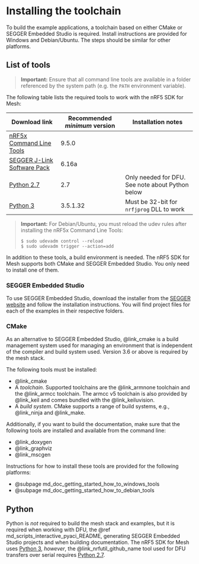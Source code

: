 # Installing the toolchain

To build the example applications, a toolchain based on either CMake or SEGGER Embedded Studio is required.
Install instructions are provided for Windows and Debian/Ubuntu. The steps should be similar for
other platforms.

## List of tools

> **Important:** Ensure that all command line tools are available in a folder referenced by
> the system path (e.g. the `PATH` environment variable).

The following table lists the required tools to work with the nRF5 SDK for Mesh:

 | Download link                                                                                                                                                                                              | Recommended *minimum* version | Installation notes                               |
 |------------------------------------------------------------------------------------------------------------------------------------------------------------------------------------------------------------|-------------------------------|--------------------------------------------------|
 | <a href="http://infocenter.nordicsemi.com/index.jsp?topic=%2Fcom.nordic.infocenter.tools%2Fdita%2Ftools%2Fnrf5x_command_line_tools%2Fnrf5x_installation.html" target="_blank">nRF5x Command Line Tools</a> | 9.5.0                         |                                                  |
 | <a href="https://www.segger.com/downloads/jlink/" target="_blank">SEGGER J-Link Software Pack</a>                                                                                                          | 6.16a                         |                                                  |
 | <a href="https://www.python.org/downloads/" target="_blank">Python 2.7</a>                                                                                                                                 | 2.7                           | Only needed for DFU. See note about Python below |
 | <a href="https://www.python.org/downloads/" target="_blank">Python 3</a>                                                                                                                                   | 3.5.1.32                      | Must be 32-bit for `nrfjprog` DLL to work        |

> **Important:** For Debian/Ubuntu, you must reload the udev rules after installing the nRF5x Command Line Tools:
>
>     $ sudo udevadm control --reload
>     $ sudo udevadm trigger --action=add

In addition to these tools, a build environment is needed.
The nRF5 SDK for Mesh supports both CMake and SEGGER Embedded Studio.
You only need to install one of them.

### SEGGER Embedded Studio

To use SEGGER Embedded Studio, download the installer from the
<a href="https://www.segger.com/downloads/embedded-studio/" target="_blank">SEGGER website</a>
and follow the installation instructions. You will find project files for each of the examples in
their respective folders.

### CMake
As an alternative to SEGGER Embedded Studio, @link_cmake <!--CMake: https://cmake.org/-->
is a build management system used for managing an environment that is independent of the
compiler and build system used. Version 3.6 or above is required by the mesh stack.

The following tools must be installed:
* @link_cmake <!--CMake: https://cmake.org/-->
* A _toolchain_. Supported toolchains are the @link_armnone <!--arm-none-eabi-gcc: https://developer.arm.com/open-source/gnu-toolchain/gnu-rm-->
  toolchain and the @link_armcc <!--armcc v5: https://developer.arm.com/products/software-development-tools/compilers/arm-compiler/downloads/version-5-->
  toolchain. The armcc v5 toolchain is also provided by @link_keil <!--Keil: http://www2.keil.com/mdk5/compiler/5/-->
  and comes bundled with the @link_keiluvision<!--Keil uVision IDE: http://www2.keil.com/mdk5/uvision/-->.
* A _build system_. CMake supports a range of build systems, e.g., @link_ninja and @link_make.

Additionally, if you want to build the documentation, make sure that the following tools are installed and available from the command line:
* @link_doxygen <!--Doxygen: https://doxygen.org-->
* @link_graphviz <!--Graphviz: http://graphviz.org-->
* @link_mscgen <!--Mscgen: http://www.mcternan.me.uk/mscgen-->

Instructions for how to install these tools are provided for the following platforms:

* @subpage md_doc_getting_started_how_to_windows_tools
* @subpage md_doc_getting_started_how_to_debian_tools

## Python

Python is _not_ required to build the mesh stack and examples, but it is required when working with
DFU, the @ref md_scripts_interactive_pyaci_README, generating SEGGER Embedded Studio projects and when
building documentation. The nRF5 SDK for Mesh uses
<a href="https://www.python.org/downloads/" target="_blank">Python 3</a>,
_however_, the @link_nrfutil_github_name<!--https://github.com/NordicSemiconductor/pc-nrfutil/tree/mesh_dfu-->
tool used for DFU transfers over serial requires
<a href="https://www.python.org/downloads/" target="_blank">Python 2.7</a>.
